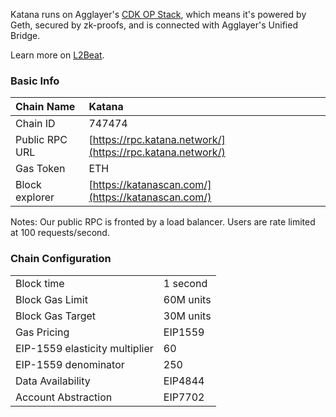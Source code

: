 Katana runs on Agglayer's [CDK OP Stack](https://www.agglayer.dev/cdk), which means it's powered by Geth, secured by zk-proofs, and is connected with Agglayer's Unified Bridge.

Learn more on [L2Beat](https://l2beat.com/scaling/projects/katana).

### Basic Info

| Chain Name     | Katana                                                     |
| :------------- | :--------------------------------------------------------- |
| Chain ID       | 747474                                                     |
| Public RPC URL | [https://rpc.katana.network/](https://rpc.katana.network/) |
| Gas Token      | ETH                                                        |
| Block explorer | [https://katanascan.com/](https://katanascan.com/)         |

Notes: Our public RPC is fronted by a load balancer. Users are rate limited at 100 requests/second.

### Chain Configuration

<table>
    <tbody>
        <tr>
            <td>Block time</td>
            <td>1 second</td>
        </tr>
        <tr>
            <td>Block Gas Limit</td>
            <td>60M units</td>
        </tr>
        <tr>
            <td>Block Gas Target</td>
            <td>30M units</td>
        </tr>
        <tr>
            <td>Gas Pricing</td>
            <td>EIP1559</td>
        </tr>
        <tr>
            <td>EIP-1559 elasticity multiplier</td>
            <td>60</td>
        </tr>
        <tr>
            <td>EIP-1559 denominator</td>
            <td>250</td>
        </tr>
        <tr>
            <td>Data Availability</td>
            <td>EIP4844</td>
        </tr>
        <tr>
            <td>Account Abstraction</td>
            <td>EIP7702</td>
        </tr>
    </tbody>

</table>
